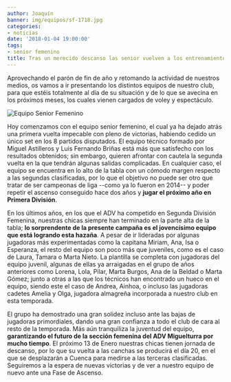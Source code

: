 ```yaml
---
author: Joaquín
banner: img/equipos/sf-1718.jpg
categories:
- noticias
date: '2018-01-04 19:00:00'
tags:
- senior femenino
title: Tras un merecido descanso las senior vuelven a los entrenamientos
---
```


Aprovechando el parón de fin de año y retomando la actividad de
nuestros medios, os vamos a ir presentando los distintos equipos de
nuestro club, para que estéis totalmente al día de su situación y de
lo que se avecina en los próximos meses, los cuales vienen cargados de
voley y espectáculo.

![Equipo Senior Femenino](../../../../../img/equipos/sf-1718.jpg)

Hoy comenzamos con el equipo senior femenino, el cual ya ha dejado
atrás una primera vuelta impecable con pleno de victorias, habiendo
cedido un único set en los 8 partidos disputados. El equipo técnico
formado por Miguel Astilleros y Luis Fernando Briñas está más que
satisfecho con los resultados obtenidos; sin embargo, quieren afrontar
con cautela la segunda vuelta en la que tendrán algunas salidas
complicadas. En cualquier caso, el equipo se encuentra en lo alto de
la tabla con un cómodo margen respecto a las segundas clasificadas,
por lo que el objetivo no puede ser otro que tratar de ser campeonas
de liga --como ya lo fueron en 2014-- y poder repetir el ascenso
conseguido hace dos años y **jugar el próximo año en Primera
División**.

En los últimos años, en los que el ADV ha competido en Segunda
División Femenina, nuestras chicas siempre han terminado en la parte
alta de la tabla; **lo sorprendente de la presente campaña es el
jovencísimo equipo que está logrando esta hazaña**. A pesar de ir
lideradas por algunas jugadoras más experimentadas como la capitana
Miriam, Ana, Isa o Esperanza, el resto del equipo son poco más que
juveniles, como es el caso de Laura, Tamara o Marta Nieto. La
plantilla se completa con jugadoras del equipo juvenil, algunas de
ellas ya arraigadas en el grupo de años anteriores como Lorena, Lola,
Pilar, Marta Burgos, Ana de la Beldad o Marta Gómez; junto a otras a
las que los técnicos han encontrado un hueco en el equipo, siendo este
el caso de Andrea, Ainhoa, o incluso las jugadoras cadetes Amelia y
Olga, jugadora almagreña incorporada a nuestro club en esta temporada.

El grupo ha demostrado una gran solidez incluso ante las bajas de
jugadoras primordiales, dando una gran confianza a todo el club de
cara al resto de la temporada. Más aún tranquiliza la juventud del
equipo, **garantizando el futuro de la sección femenina del ADV
Miguelturra por mucho tiempo**. El próximo 13 de Enero nuestras chicas
tienen jornada de descanso, por lo que su vuelta a las canchas se
producirá el día 20, en el que se desplazarán a Cuenca para medirse a
las terceras clasificadas. Seguiremos a la espera de nuevas victorias
y de ver a nuestro equipo de nuevo ante una Fase de Ascenso.
